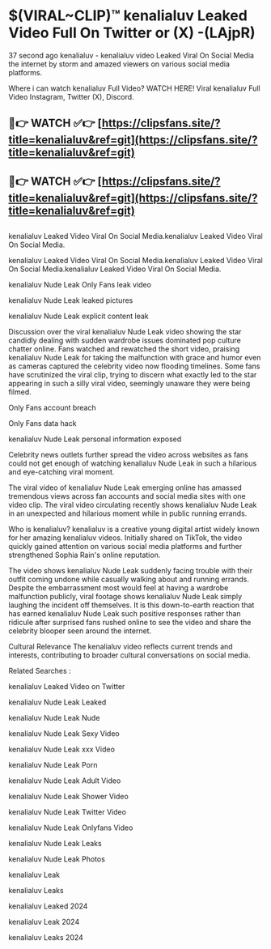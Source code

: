 # $(VIRAL~CLIP)™ kenalialuv Leaked Video Full On Twitter or (X) -(LAjpR)
37 second ago kenalialuv - kenalialuv video Leaked Viral On Social Media the internet by storm and amazed viewers on various social media platforms.

Where i can watch kenalialuv Full Video? WATCH HERE! Viral kenalialuv Full Video Instagram, Twitter (X), Discord.

## 🔴👉 WATCH ✅👉 [https://clipsfans.site/?title=kenalialuv&ref=git](https://clipsfans.site/?title=kenalialuv&ref=git)
## 🔴👉 WATCH ✅👉 [https://clipsfans.site/?title=kenalialuv&ref=git](https://clipsfans.site/?title=kenalialuv&ref=git)
##
kenalialuv Leaked Video Viral On Social Media.kenalialuv Leaked Video Viral On Social Media.

kenalialuv Leaked Video Viral On Social Media.kenalialuv Leaked Video Viral On Social Media.kenalialuv Leaked Video Viral On Social Media.

kenalialuv Nude Leak Only Fans leak video

kenalialuv Nude Leak leaked pictures

kenalialuv Nude Leak explicit content leak

Discussion over the viral kenalialuv Nude Leak video showing the star candidly dealing with sudden wardrobe issues dominated pop culture chatter online. Fans watched and rewatched the short video, praising kenalialuv Nude Leak for taking the malfunction with grace and humor even as cameras captured the celebrity video now flooding timelines. Some fans have scrutinized the viral clip, trying to discern what exactly led to the star appearing in such a silly viral video, seemingly unaware they were being filmed.


Only Fans account breach

Only Fans data hack

kenalialuv Nude Leak personal information exposed

Celebrity news outlets further spread the video across websites as fans could not get enough of watching kenalialuv Nude Leak in such a hilarious and eye-catching viral moment.


The viral video of kenalialuv Nude Leak emerging online has amassed tremendous views across fan accounts and social media sites with one video clip. The viral video circulating recently shows kenalialuv Nude Leak in an unexpected and hilarious moment while in public running errands.


Who is kenalialuv? kenalialuv is a creative young digital artist widely known for her amazing kenalialuv videos. Initially shared on TikTok, the video quickly gained attention on various social media platforms and further strengthened Sophia Rain's online reputation.

The video shows kenalialuv Nude Leak suddenly facing trouble with their outfit coming undone while casually walking about and running errands. Despite the embarrassment most would feel at having a wardrobe malfunction publicly, viral footage shows kenalialuv Nude Leak simply laughing the incident off themselves. It is this down-to-earth reaction that has earned kenalialuv Nude Leak such positive responses rather than ridicule after surprised fans rushed online to see the video and share the celebrity blooper seen around the internet.

Cultural Relevance The kenalialuv video reflects current trends and interests, contributing to broader cultural conversations on social media.

Related Searches :

kenalialuv Leaked Video on Twitter

kenalialuv Nude Leak Leaked

kenalialuv Nude Leak Nude

kenalialuv Nude Leak Sexy Video

kenalialuv Nude Leak xxx Video

kenalialuv Nude Leak Porn

kenalialuv Nude Leak Adult Video

kenalialuv Nude Leak Shower Video

kenalialuv Nude Leak Twitter Video

kenalialuv Nude Leak Onlyfans Video

kenalialuv Nude Leak Leaks

kenalialuv Nude Leak Photos

kenalialuv Leak

kenalialuv Leaks

kenalialuv Leaked 2024

kenalialuv Leak 2024

kenalialuv Leaks 2024
